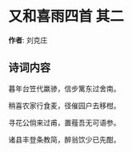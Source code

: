 # 又和喜雨四首  其二

**作者**: 刘克庄

## 诗词内容

暮年台笠代羸骖，信步篱东过舍南。

稍喜农家行食麦，径催园户去移柑。

寻花公倘来过甫，置薤吾无可语参。

诸县丰登条教简，醉翁饮少已先酣。

